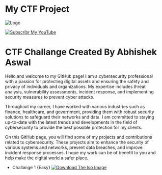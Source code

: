 
# My CTF Project 

![Logo](https://yt3.ggpht.com/skvKr4a8yUW9o7awwxEZdHOV_wSLkxCZAW0x9mqhKsPNQ71QX3eWIrQGN_P6x95Wl6wgT4UmDA=s600-c-k-c0x00ffffff-no-rj-rp-mo)

[![Subscribr My YouTube](https://www.youtube.com/channel/UCCJn0QqA7Sppjr6azus09fw)](https://www.youtube.com/)

# CTF Challange Created By Abhishek Aswal 
Hello and welcome to my GitHub page! I am a cybersecurity professional with a passion for protecting digital assets and ensuring the safety and privacy of individuals and organizations. My expertise includes threat analysis, vulnerability assessments, incident response, and implementing security measures to prevent cyber attacks.

Throughout my career, I have worked with various industries such as finance, healthcare, and government, providing them with robust security solutions to safeguard their networks and data. I am committed to staying up-to-date with the latest trends and developments in the field of cybersecurity to provide the best possible protection for my clients.

On this GitHub page, you will find some of my projects and contributions related to cybersecurity. These projects aim to enhance the security of various systems and networks, prevent data breaches, and improve incident response processes. I hope my work can be of benefit to you and help make the digital world a safer place.

* Challange 1 {Easy}  [![Download The Iso Image](https://mega.nz/file/HjBxUJ4S#HWUCEArTCTHpVgdVJEXA9DfNO1uCmbUTsmZo28pD4wk)](https://www.youtube.com/)

